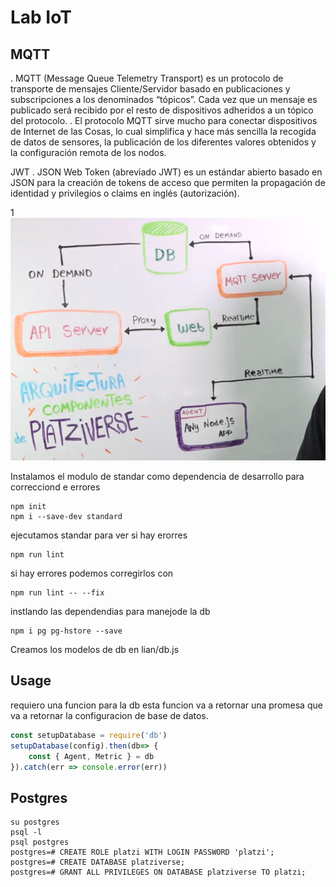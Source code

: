 # Lab IoT
## MQTT
.
MQTT (Message Queue Telemetry Transport) es un protocolo de transporte de mensajes Cliente/Servidor basado en publicaciones y subscripciones a los denominados “tópicos”. Cada vez que un mensaje es publicado será recibido por el resto de dispositivos adheridos a un tópico del protocolo.
.
El protocolo MQTT sirve mucho para conectar dispositivos de Internet de las Cosas, lo cual simplifica y hace más sencilla la recogida de datos de sensores, la publicación de los diferentes valores obtenidos y la configuración remota de los nodos.

JWT
.
JSON Web Token (abreviado JWT) es un estándar abierto basado en JSON para la creación de tokens de acceso que permiten la propagación de identidad y privilegios o claims en inglés (autorización).

1
![Descripción de la imagen](.\\img/project.png)



Instalamos el modulo de standar como dependencia de desarrollo para correcciond e errores
```console
npm init 
npm i --save-dev standard
```

ejecutamos standar para ver si hay erorres
```console
npm run lint
```
si hay errores podemos corregirlos con 
```console
npm run lint -- --fix
```
instlando las dependendias para manejode la db
```console
npm i pg pg-hstore --save
```
Creamos los modelos de db en lian/db.js



## Usage
requiero una funcion para la db
esta funcion va a retornar una promesa que va a retornar la configuracion de base de datos.

```js
const setupDatabase = require('db')
setupDatabase(config).then(db=> {
    const { Agent, Metric } = db
}).catch(err => console.error(err))
```
## Postgres
```console
su postgres
psql -l
psql postgres
postgres=# CREATE ROLE platzi WITH LOGIN PASSWORD 'platzi';
postgres=# CREATE DATABASE platziverse;
postgres=# GRANT ALL PRIVILEGES ON DATABASE platziverse TO platzi;
```

